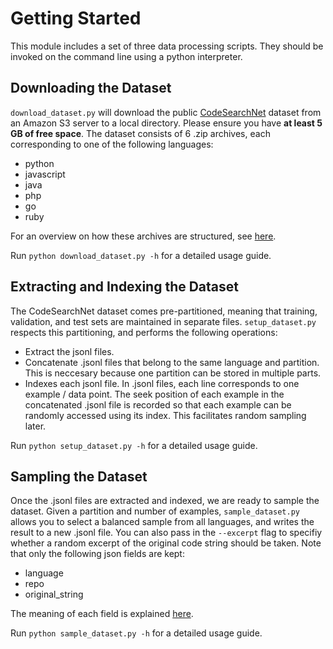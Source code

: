 # Getting Started

This module includes a set of three data processing scripts. They should be 
invoked on the command line using a python interpreter.

## Downloading the Dataset
`download_dataset.py` will download the public [CodeSearchNet](https://github.com/github/CodeSearchNet) 
dataset from an Amazon S3 server to a local directory. 
Please ensure you have **at least 5 GB of free space**. 
The dataset consists of 6 .zip archives, each corresponding to one of the following languages:

* python
* javascript
* java
* php
* go
* ruby

For an overview on how these archives are structured, see [here](https://github.com/github/CodeSearchNet/blob/master/resources/README.md).

Run `python download_dataset.py -h` for a detailed usage guide.

## Extracting and Indexing the Dataset
The CodeSearchNet dataset comes pre-partitioned, meaning that training, validation, and test sets are maintained in separate files.
`setup_dataset.py` respects this partitioning, and performs the following operations:

* Extract the jsonl files.
* Concatenate .jsonl files that belong to the same language and partition. This is neccesary because one partition can be stored in multiple parts. 
* Indexes each jsonl file. In .jsonl files, each line corresponds to one example / data point. 
    The seek position of each example in the concatenated .jsonl file is recorded so that each example can be randomly accessed
    using its index. This facilitates random sampling later. 

Run `python setup_dataset.py -h` for a detailed usage guide.

## Sampling the Dataset
Once the .jsonl files are extracted and indexed, we are ready to sample the dataset. 
Given a partition and number of examples, `sample_dataset.py` allows you to select a balanced sample from all languages, 
and writes the result to a new .jsonl file. You can also pass in the `--excerpt` flag to specifiy whether a random excerpt
of the original code string should be taken. Note that only the following json fields are kept:

* language
* repo
* original_string

The meaning of each field is explained [here](https://github.com/github/CodeSearchNet#schema--format).

Run `python sample_dataset.py -h` for a detailed usage guide.
